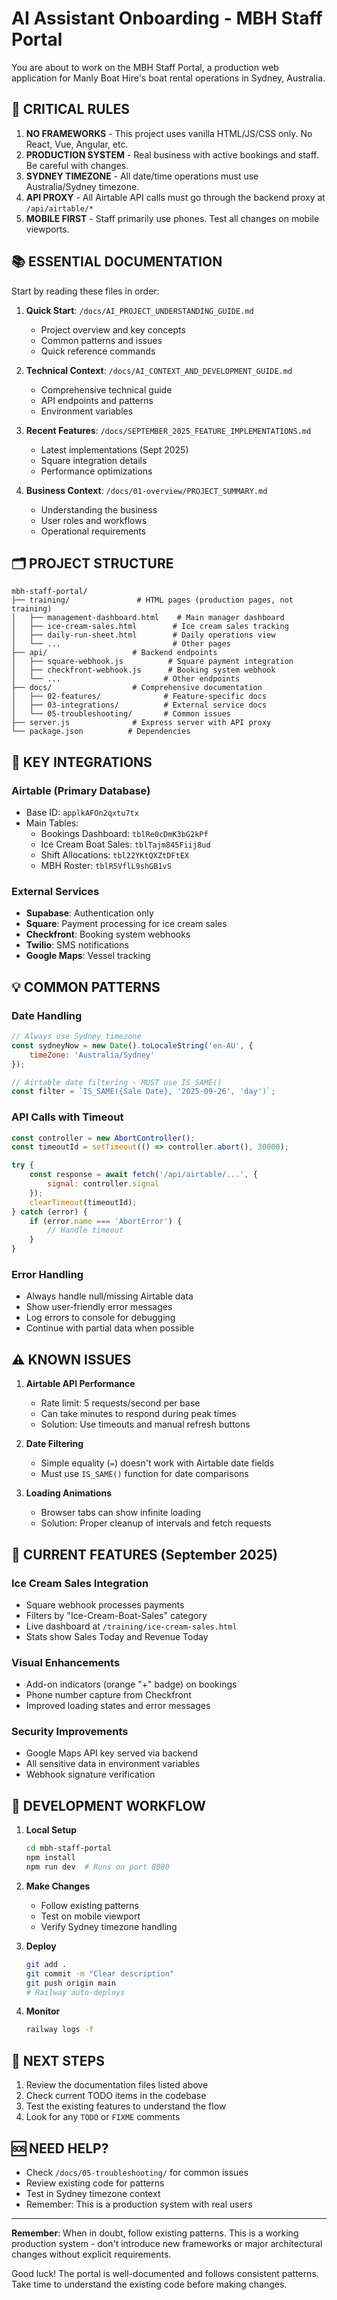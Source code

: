 # AI Assistant Onboarding - MBH Staff Portal

You are about to work on the MBH Staff Portal, a production web application for Manly Boat Hire's boat rental operations in Sydney, Australia.

## 🚨 CRITICAL RULES
1. **NO FRAMEWORKS** - This project uses vanilla HTML/JS/CSS only. No React, Vue, Angular, etc.
2. **PRODUCTION SYSTEM** - Real business with active bookings and staff. Be careful with changes.
3. **SYDNEY TIMEZONE** - All date/time operations must use Australia/Sydney timezone.
4. **API PROXY** - All Airtable API calls must go through the backend proxy at `/api/airtable/*`
5. **MOBILE FIRST** - Staff primarily use phones. Test all changes on mobile viewports.

## 📚 ESSENTIAL DOCUMENTATION

Start by reading these files in order:

1. **Quick Start**: `/docs/AI_PROJECT_UNDERSTANDING_GUIDE.md`
   - Project overview and key concepts
   - Common patterns and issues
   - Quick reference commands

2. **Technical Context**: `/docs/AI_CONTEXT_AND_DEVELOPMENT_GUIDE.md`  
   - Comprehensive technical guide
   - API endpoints and patterns
   - Environment variables

3. **Recent Features**: `/docs/SEPTEMBER_2025_FEATURE_IMPLEMENTATIONS.md`
   - Latest implementations (Sept 2025)
   - Square integration details
   - Performance optimizations

4. **Business Context**: `/docs/01-overview/PROJECT_SUMMARY.md`
   - Understanding the business
   - User roles and workflows
   - Operational requirements

## 🗂️ PROJECT STRUCTURE

```
mbh-staff-portal/
├── training/               # HTML pages (production pages, not training)
│   ├── management-dashboard.html    # Main manager dashboard
│   ├── ice-cream-sales.html        # Ice cream sales tracking
│   ├── daily-run-sheet.html        # Daily operations view
│   └── ...                         # Other pages
├── api/                   # Backend endpoints
│   ├── square-webhook.js          # Square payment integration
│   ├── checkfront-webhook.js      # Booking system webhook
│   └── ...                       # Other endpoints
├── docs/                  # Comprehensive documentation
│   ├── 02-features/              # Feature-specific docs
│   ├── 03-integrations/          # External service docs
│   └── 05-troubleshooting/       # Common issues
├── server.js              # Express server with API proxy
└── package.json          # Dependencies
```

## 🔑 KEY INTEGRATIONS

### Airtable (Primary Database)
- Base ID: `applkAFOn2qxtu7tx`
- Main Tables:
  - Bookings Dashboard: `tblRe0cDmK3bG2kPf`
  - Ice Cream Boat Sales: `tblTajm845Fiij8ud`
  - Shift Allocations: `tbl22YKtQXZtDFtEX`
  - MBH Roster: `tblR5VflL9shGB1vS`

### External Services
- **Supabase**: Authentication only
- **Square**: Payment processing for ice cream sales
- **Checkfront**: Booking system webhooks
- **Twilio**: SMS notifications
- **Google Maps**: Vessel tracking

## 💡 COMMON PATTERNS

### Date Handling
```javascript
// Always use Sydney timezone
const sydneyNow = new Date().toLocaleString('en-AU', {
    timeZone: 'Australia/Sydney'
});

// Airtable date filtering - MUST use IS_SAME()
const filter = `IS_SAME({Sale Date}, '2025-09-26', 'day')`;
```

### API Calls with Timeout
```javascript
const controller = new AbortController();
const timeoutId = setTimeout(() => controller.abort(), 30000);

try {
    const response = await fetch('/api/airtable/...', {
        signal: controller.signal
    });
    clearTimeout(timeoutId);
} catch (error) {
    if (error.name === 'AbortError') {
        // Handle timeout
    }
}
```

### Error Handling
- Always handle null/missing Airtable data
- Show user-friendly error messages
- Log errors to console for debugging
- Continue with partial data when possible

## ⚠️ KNOWN ISSUES

1. **Airtable API Performance**
   - Rate limit: 5 requests/second per base
   - Can take minutes to respond during peak times
   - Solution: Use timeouts and manual refresh buttons

2. **Date Filtering**
   - Simple equality (`=`) doesn't work with Airtable date fields
   - Must use `IS_SAME()` function for date comparisons

3. **Loading Animations**
   - Browser tabs can show infinite loading
   - Solution: Proper cleanup of intervals and fetch requests

## 🚀 CURRENT FEATURES (September 2025)

### Ice Cream Sales Integration
- Square webhook processes payments
- Filters by "Ice-Cream-Boat-Sales" category
- Live dashboard at `/training/ice-cream-sales.html`
- Stats show Sales Today and Revenue Today

### Visual Enhancements
- Add-on indicators (orange "+" badge) on bookings
- Phone number capture from Checkfront
- Improved loading states and error messages

### Security Improvements
- Google Maps API key served via backend
- All sensitive data in environment variables
- Webhook signature verification

## 📝 DEVELOPMENT WORKFLOW

1. **Local Setup**
   ```bash
   cd mbh-staff-portal
   npm install
   npm run dev  # Runs on port 8080
   ```

2. **Make Changes**
   - Follow existing patterns
   - Test on mobile viewport
   - Verify Sydney timezone handling

3. **Deploy**
   ```bash
   git add .
   git commit -m "Clear description"
   git push origin main
   # Railway auto-deploys
   ```

4. **Monitor**
   ```bash
   railway logs -f
   ```

## 🎯 NEXT STEPS

1. Review the documentation files listed above
2. Check current TODO items in the codebase
3. Test the existing features to understand the flow
4. Look for any `TODO` or `FIXME` comments

## 🆘 NEED HELP?

- Check `/docs/05-troubleshooting/` for common issues
- Review existing code for patterns
- Test in Sydney timezone context
- Remember: This is a production system with real users

---

**Remember**: When in doubt, follow existing patterns. This is a working production system - don't introduce new frameworks or major architectural changes without explicit requirements.

Good luck! The portal is well-documented and follows consistent patterns. Take time to understand the existing code before making changes.
